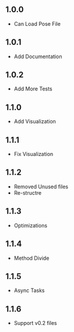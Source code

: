 ## 1.0.0

- Can Load Pose File

## 1.0.1

- Add Documentation

## 1.0.2

- Add More Tests

## 1.1.0

- Add Visualization

## 1.1.1

- Fix Visualization

## 1.1.2

- Removed Unused files
- Re-structre

## 1.1.3

- Optimizations

## 1.1.4

- Method Divide

## 1.1.5

- Async Tasks

## 1.1.6

- Support v0.2 files

